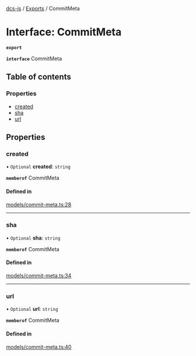 [dcs-js](../README.md) / [Exports](../modules.md) / CommitMeta

# Interface: CommitMeta

**`export`**

**`interface`** CommitMeta

## Table of contents

### Properties

- [created](CommitMeta.md#created)
- [sha](CommitMeta.md#sha)
- [url](CommitMeta.md#url)

## Properties

### <a id="created" name="created"></a> created

• `Optional` **created**: `string`

**`memberof`** CommitMeta

#### Defined in

[models/commit-meta.ts:28](https://github.com/unfoldingWord/dcs-js/blob/dd84989/models/commit-meta.ts#L28)

___

### <a id="sha" name="sha"></a> sha

• `Optional` **sha**: `string`

**`memberof`** CommitMeta

#### Defined in

[models/commit-meta.ts:34](https://github.com/unfoldingWord/dcs-js/blob/dd84989/models/commit-meta.ts#L34)

___

### <a id="url" name="url"></a> url

• `Optional` **url**: `string`

**`memberof`** CommitMeta

#### Defined in

[models/commit-meta.ts:40](https://github.com/unfoldingWord/dcs-js/blob/dd84989/models/commit-meta.ts#L40)
